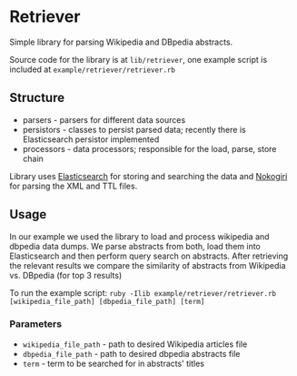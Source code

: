 # Retriever

Simple library for parsing Wikipedia and DBpedia abstracts.

Source code for the library is at `lib/retriever`, one example script is included at `example/retriever/retriever.rb`

## Structure
- parsers - parsers for different data sources
- persistors - classes to persist parsed data; recently there is Elasticsearch persistor implemented
- processors - data processors; responsible for the load, parse, store chain

Library uses [Elasticsearch](elasticsearch.org) for storing and searching the data and [Nokogiri](http://www.nokogiri.org/) for parsing the XML and TTL files.

## Usage
In our example we used the library to load and process wikipedia and dbpedia data dumps. We parse abstracts from both, load them into Elasticsearch and then perform query search on abstracts. After retrieving the relevant results we compare the similarity of abstracts from Wikipedia vs. DBpedia (for top 3 results)

To run the example script: `ruby -Ilib example/retriever/retriever.rb [wikipedia_file_path] [dbpedia_file_path] [term]`

### Parameters
- `wikipedia_file_path` - path to desired Wikipedia articles file
- `dbpedia_file_path` - path to desired dbpedia abstracts file
- `term` - term to be searched for in abstracts' titles

